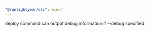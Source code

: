 ```yaml
---
"@runlightyear/cli": minor
---
```


deploy command can output debug information if --debug specified
